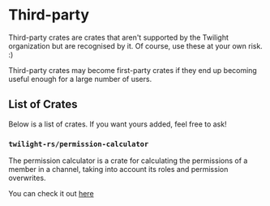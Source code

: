 # Third-party

Third-party crates are crates that aren't supported by the Twilight organization
but are recognised by it. Of course, use these at your own risk. :)

Third-party crates may become first-party crates if they end up becoming useful
enough for a large number of users.

## List of Crates

Below is a list of crates. If you want yours added, feel free to ask!

### `twilight-rs/permission-calculator`

The permission calculator is a crate for calculating the permissions of a
member in a channel, taking into account its roles and permission overwrites.

You can check it out [here][`twilight-rs/permission-calculator`]

[`twilight-rs/permission-calculator`]: https://github.com/twilight-rs/permission-calculator
